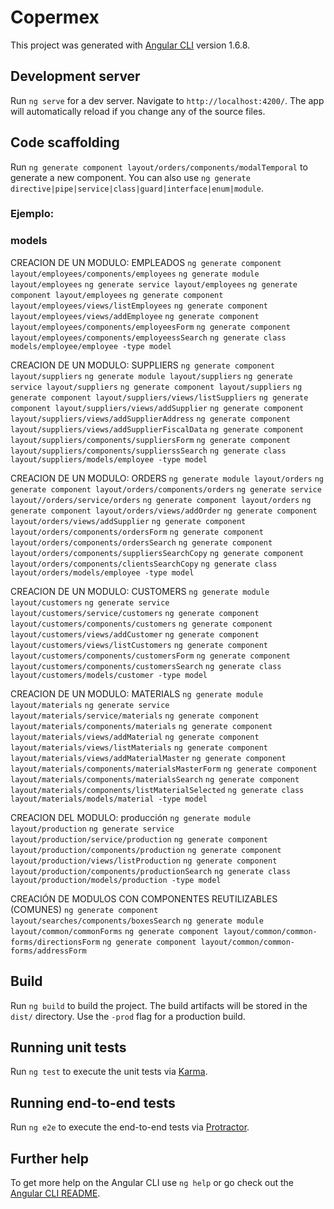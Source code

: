 # Copermex

This project was generated with [Angular CLI](https://github.com/angular/angular-cli) version 1.6.8.

## Development server

Run `ng serve` for a dev server. Navigate to `http://localhost:4200/`. The app will automatically reload if you change any of the source files.

## Code scaffolding

Run `ng generate component layout/orders/components/modalTemporal` to generate a new component. You can also use `ng generate directive|pipe|service|class|guard|interface|enum|module`.

### Ejemplo:

### models

CREACION DE UN MODULO: EMPLEADOS
`ng generate component layout/employees/components/employees`
`ng generate module layout/employees`
`ng generate service layout/employees`
`ng generate component layout/employees`
`ng generate component layout/employees/views/listEmployees`
`ng generate component layout/employees/views/addEmployee`
`ng generate component layout/employees/components/employeesForm`
`ng generate component layout/employees/components/employeessSearch`
`ng generate class models/employee/employee -type model`


CREACION DE UN MODULO: SUPPLIERS
`ng generate component layout/suppliers`
`ng generate module layout/suppliers`
`ng generate service layout/suppliers`
`ng generate component layout/suppliers`
`ng generate component layout/suppliers/views/listSuppliers`
`ng generate component layout/suppliers/views/addSupplier`
`ng generate component layout/suppliers/views/addSupplierAddress`
`ng generate component layout/suppliers/views/addSupplierFiscalData`
`ng generate component layout/suppliers/components/suppliersForm`
`ng generate component layout/suppliers/components/supplierssSearch`
`ng generate class layout/suppliers/models/employee -type model`

CREACION DE UN MODULO: ORDERS
`ng generate module layout/orders`
`ng generate component layout/orders/components/orders`
`ng generate service layout//orders/service/orders`
`ng generate component layout/orders`
`ng generate component layout/orders/views/addOrder`
`ng generate component layout/orders/views/addSupplier`
`ng generate component layout/orders/components/ordersForm`
`ng generate component layout/orders/components/ordersSearch`
`ng generate component layout/orders/components/suppliersSearchCopy`
`ng generate component layout/orders/components/clientsSearchCopy`
`ng generate class layout/orders/models/employee -type model`

CREACION DE UN MODULO: CUSTOMERS
`ng generate module layout/customers`
`ng generate service layout/customers/service/customers`
`ng generate component layout/customers/components/customers`
`ng generate component layout/customers/views/addCustomer`
`ng generate component layout/customers/views/listCustomers`
`ng generate component layout/customers/components/customersForm`
`ng generate component layout/customers/components/customersSearch`
`ng generate class layout/customers/models/customer -type model`

CREACION DE UN MODULO: MATERIALS
`ng generate module layout/materials`
`ng generate service layout/materials/service/materials`
`ng generate component layout/materials/components/materials`
`ng generate component layout/materials/views/addMaterial`
`ng generate component layout/materials/views/listMaterials`
`ng generate component layout/materials/views/addMaterialMaster`
`ng generate component layout/materials/components/materialsMasterForm`
`ng generate component layout/materials/components/materialsSearch`
`ng generate component layout/materials/components/listMaterialSelected`
`ng generate class layout/materials/models/material -type model`

CREACION DEL MODULO: producción
`ng generate module layout/production`
`ng generate service layout/production/service/production`
`ng generate component layout/production/components/production`
`ng generate component layout/production/views/listProduction`
`ng generate component layout/production/components/productionSearch`
`ng generate class layout/production/models/production -type model`


CREACIÓN DE MODULOS CON COMPONENTES REUTILIZABLES (COMUNES)
`ng generate component layout/searches/components/boxesSearch`
`ng generate module layout/common/commonForms`
`ng generate component layout/common/common-forms/directionsForm`
`ng generate component layout/common/common-forms/addressForm`


## Build

Run `ng build` to build the project. The build artifacts will be stored in the `dist/` directory. Use the `-prod` flag for a production build.

## Running unit tests

Run `ng test` to execute the unit tests via [Karma](https://karma-runner.github.io).

## Running end-to-end tests

Run `ng e2e` to execute the end-to-end tests via [Protractor](http://www.protractortest.org/).

## Further help

To get more help on the Angular CLI use `ng help` or go check out the [Angular CLI README](https://github.com/angular/angular-cli/blob/master/README.md).
